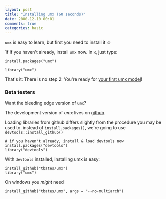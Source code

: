 ```yaml
---
layout: post
title: "Installing umx (60 seconds)"
date: 2000-12-10 00:01
comments: true
categories: basic
---
```


<a name="top"></a>

`umx` is easy to learn, but first you need to install it ☺

1f If you haven't already, install `umx` now. In `R`, just type:

``` splus
install.packages("umx")

library("umx")

```
                                                               
That's it: There is no step 2: You're ready for [your first umx model](/basic/2020/11/30/base-First-steps.html)!

### Beta testers

Want the bleeding edge version of `umx`?

The development version of *umx* lives on [github](https://github.com/tbates/umx).

Loading libraries from github differs slightly from the procedure you may be used to. instead of `install.packages()`, we're going to use `devtools::install_github()`

``` splus
# if you haven't already, install & load devtools now
install.packages("devtools")
library("devtools")
```

With `devtools` installed, installing umx is easy:

``` splus
install_github("tbates/umx")
library("umx")
```

On windows you *might* need

``` splus
install_github("tbates/umx", args = "--no-multiarch")
```
